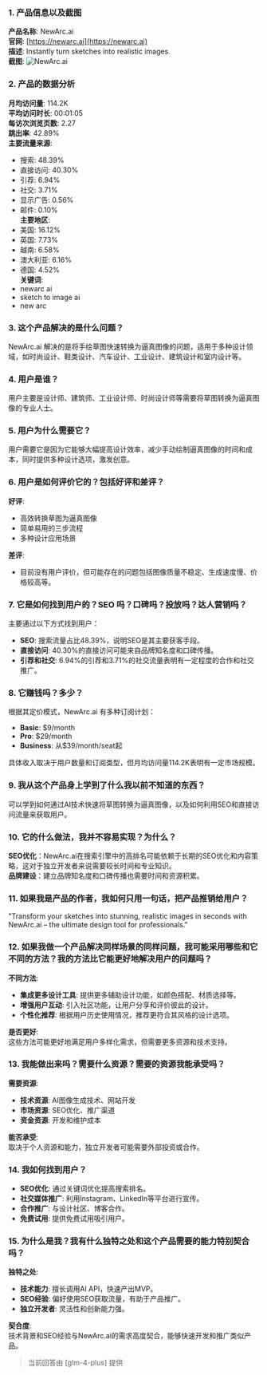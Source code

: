 ### 1. 产品信息以及截图

**产品名称**: NewArc.ai  
**官网**: [https://newarc.ai](https://newarc.ai)  
**描述**: Instantly turn sketches into realistic images.  
**截图**: ![NewArc.ai](https://cdn-images.toolify.ai/170349912118248022.jpg)

### 2. 产品的数据分析

**月均访问量**: 114.2K  
**平均访问时长**: 00:01:05  
**每访次浏览页数**: 2.27  
**跳出率**: 42.89%  
**主要流量来源**:  
- 搜索: 48.39%  
- 直接访问: 40.30%  
- 引荐: 6.94%  
- 社交: 3.71%  
- 显示广告: 0.56%  
- 邮件: 0.10%  
**主要地区**:  
- 美国: 16.12%  
- 英国: 7.73%  
- 越南: 6.58%  
- 澳大利亚: 6.16%  
- 德国: 4.52%  
**关键词**:  
- newarc ai  
- sketch to image ai  
- new arc

### 3. 这个产品解决的是什么问题？

NewArc.ai 解决的是将手绘草图快速转换为逼真图像的问题，适用于多种设计领域，如时尚设计、鞋类设计、汽车设计、工业设计、建筑设计和室内设计等。

### 4. 用户是谁？

用户主要是设计师、建筑师、工业设计师、时尚设计师等需要将草图转换为逼真图像的专业人士。

### 5. 用户为什么需要它？

用户需要它是因为它能够大幅提高设计效率，减少手动绘制逼真图像的时间和成本，同时提供多种设计选项，激发创意。

### 6. 用户是如何评价它的？包括好评和差评？

**好评**:  
- 高效转换草图为逼真图像  
- 简单易用的三步流程  
- 多种设计应用场景  

**差评**:  
- 目前没有用户评价，但可能存在的问题包括图像质量不稳定、生成速度慢、价格较高等。

### 7. 它是如何找到用户的？SEO 吗？口碑吗？投放吗？达人营销吗？

主要通过以下方式找到用户：  
- **SEO**: 搜索流量占比48.39%，说明SEO是其主要获客手段。  
- **直接访问**: 40.30%的直接访问可能来自品牌知名度和口碑传播。  
- **引荐和社交**: 6.94%的引荐和3.71%的社交流量表明有一定程度的合作和社交推广。

### 8. 它赚钱吗？多少？

根据其定价模式，NewArc.ai 有多种订阅计划：  
- **Basic**: $9/month  
- **Pro**: $29/month  
- **Business**: 从$39/month/seat起  

具体收入取决于用户数量和订阅类型，但月均访问量114.2K表明有一定市场规模。

### 9. 我从这个产品身上学到了什么我以前不知道的东西？

可以学到如何通过AI技术快速将草图转换为逼真图像，以及如何利用SEO和直接访问流量来获取用户。

### 10. 它的什么做法，我并不容易实现？为什么？

**SEO优化**：NewArc.ai在搜索引擎中的高排名可能依赖于长期的SEO优化和内容策略，这对于独立开发者来说需要较长时间和专业知识。  
**品牌建设**：建立品牌知名度和口碑传播也需要时间和资源积累。

### 11. 如果我是产品的作者，我如何只用一句话，把产品推销给用户？

"Transform your sketches into stunning, realistic images in seconds with NewArc.ai – the ultimate design tool for professionals."

### 12. 如果我做一个产品解决同样场景的同样问题，我可能采用哪些和它不同的方法？我的方法比它能更好地解决用户的问题吗？

**不同方法**:  
- **集成更多设计工具**: 提供更多辅助设计功能，如颜色搭配、材质选择等。  
- **增强用户互动**: 引入社区功能，让用户分享和评价彼此的设计。  
- **个性化推荐**: 根据用户历史使用情况，推荐更符合其风格的设计选项。

**是否更好**:  
这些方法可能更好地满足用户多样化需求，但需要更多资源和技术支持。

### 13. 我能做出来吗？需要什么资源？需要的资源我能承受吗？

**需要资源**:  
- **技术资源**: AI图像生成技术、网站开发  
- **市场资源**: SEO优化、推广渠道  
- **资金资源**: 开发和维护成本  

**能否承受**:  
取决于个人资源和能力，独立开发者可能需要外部投资或合作。

### 14. 我如何找到用户？

- **SEO优化**: 通过关键词优化提高搜索排名。  
- **社交媒体推广**: 利用Instagram、LinkedIn等平台进行宣传。  
- **合作推广**: 与设计社区、博客合作。  
- **免费试用**: 提供免费试用吸引用户。

### 15. 为什么是我？我有什么独特之处和这个产品需要的能力特别契合吗？

**独特之处**:  
- **技术能力**: 擅长调用AI API，快速产出MVP。  
- **SEO经验**: 偏好使用SEO获取流量，有助于产品推广。  
- **独立开发者**: 灵活性和创新能力强。

**契合度**:  
技术背景和SEO经验与NewArc.ai的需求高度契合，能够快速开发和推广类似产品。

> 当前回答由 [glm-4-plus] 提供